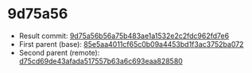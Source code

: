 # 9d75a56
- Result commit: [9d75a56b56a75b483ae1a1532e2c2fdc962fd7e6](https://github.com/MarlinFirmware/Marlin/commit/9d75a56b56a75b483ae1a1532e2c2fdc962fd7e6)
- First parent (base): [85e5aa4011cf65c0b09a4453bd1f3ac3752ba072](https://github.com/MarlinFirmware/Marlin/commit/85e5aa4011cf65c0b09a4453bd1f3ac3752ba072)
- Second parent (remote): [d75cd69de43afada517557b63a6c693eaa828580](https://github.com/MarlinFirmware/Marlin/commit/d75cd69de43afada517557b63a6c693eaa828580)
